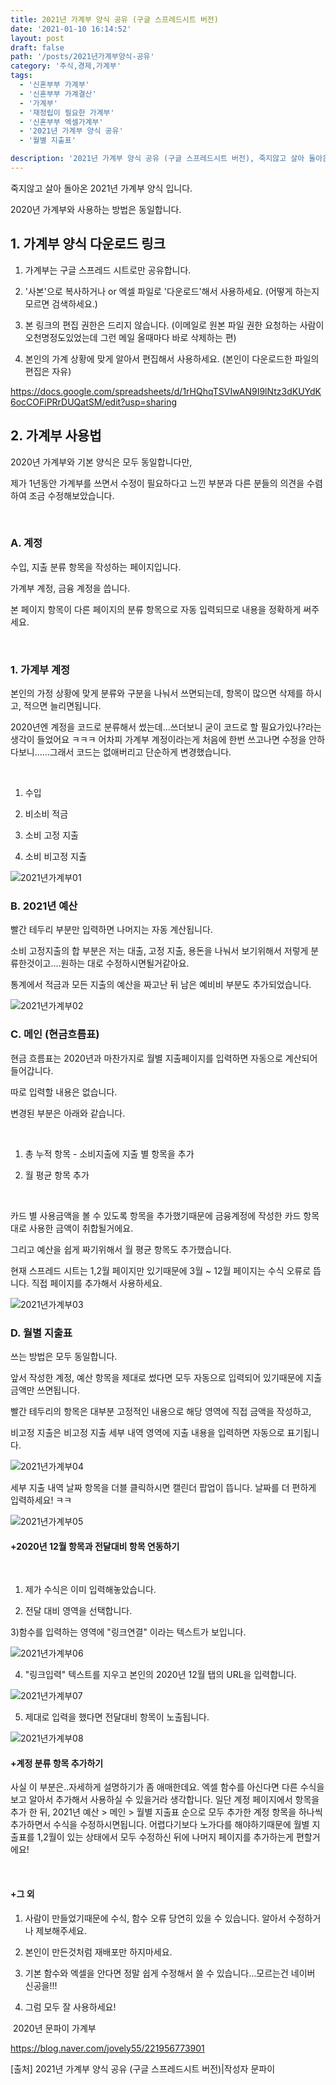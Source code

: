 ```yaml
---
title: 2021년 가계부 양식 공유 (구글 스프레드시트 버전)
date: '2021-01-10 16:14:52'
layout: post
draft: false
path: '/posts/2021년가계부양식-공유'
category: '주식,경제,가계부'
tags:
  - '신혼부부 가계부'
  - '신혼부부 가계결산'
  - '가계부'
  - '재정립이 필요한 가계부'
  - '신혼부부 엑셀가계부'
  - '2021년 가계부 양식 공유'
  - '월별 지출표'

description: '2021년 가계부 양식 공유 (구글 스프레드시트 버전), 죽지않고 살아 돌아온 2021년 가계부 양식 입니다. 2020년 가계부와 사용하는 방법은 동일합니다.'
---
```


죽지않고 살아 돌아온 2021년 가계부 양식 입니다.

2020년 가계부와 사용하는 방법은 동일합니다. 



## 1. 가계부 양식 다운로드 링크

1. 가계부는 구글 스프레드 시트로만 공유합니다.

2. '사본'으로 복사하거나 or 엑셀 파일로 '다운로드'해서 사용하세요. (어떻게 하는지 모르면 검색하세요.)

3. 본 링크의 편집 권한은 드리지 않습니다. (이메일로 원본 파일 권한 요청하는 사람이 오천명정도있었는데 그런 메일 올때마다 바로 삭제하는 편)

4. 본인의 가계 상황에 맞게 알아서 편집해서 사용하세요.  (본인이 다운로드한 파일의 편집은 자유)

https://docs.google.com/spreadsheets/d/1rHQhqTSVIwAN9I9lNtz3dKUYdK6ocCOFiPRrDUQatSM/edit?usp=sharing


## 2. 가계부 사용법

2020년 가계부와 기본 양식은 모두 동일합니다만, 

제가 1년동안 가계부를 쓰면서 수정이 필요하다고 느낀 부분과 다른 분들의 의견을 수렴하여 조금 수정해보았습니다. 

​

### A. 계정

수입, 지출 분류 항목을 작성하는 페이지입니다. 

가계부 계정, 금융 계정을 씁니다.

본 페이지 항목이 다른 페이지의 분류 항목으로 자동 입력되므로 내용을 정확하게 써주세요. 

​

### 1. 가계부 계정 

본인의 가정 상황에 맞게 분류와 구분을 나눠서 쓰면되는데, 항목이 많으면 삭제를 하시고, 적으면 늘리면됩니다. 

2020년엔 계정을 코드로 분류해서 썼는데...쓰더보니 굳이 코드로 할 필요가있나?라는 생각이 들었어요 ㅋㅋㅋ 어차피 가계부 계정이라는게 처음에 한번 쓰고나면 수정을 안하다보니......그래서 코드는 없애버리고 단순하게 변경했습니다. 

​

1) 수입

2) 비소비 적금

3) 소비 고정 지출

4) 소비 비고정 지출

![2021년가계부01](./2021년가계부01.png)


### B. 2021년 예산

빨간 테두리 부분만 입력하면 나머지는 자동 계산됩니다. 

소비 고정지출의 합 부분은 저는 대출, 고정 지출, 용돈을 나눠서 보기위해서 저렇게 분류한것이고....원하는 대로 수정하시면될거같아요.

통계에서 적금과 모든 지출의 예산을 짜고난 뒤 남은 예비비 부분도 추가되었습니다. 

![2021년가계부02](./2021년가계부02.png)


### C. 메인 (현금흐름표)

현금 흐름표는 2020년과 마찬가지로 월별 지출페이지를 입력하면 자동으로 계산되어 들어갑니다.

따로 입력할 내용은 없습니다. 

변경된 부분은 아래와 같습니다.

​

1) 총 누적 항목 - 소비지출에 지출 별 항목을 추가

2) 월 평균 항목 추가 

​

카드 별 사용금액을 볼 수 있도록 항목을 추가했기때문에 금융계정에 작성한 카드 항목대로 사용한 금액이 취합될거에요. 

그리고 예산을 쉽게 짜기위해서 월 평균 항목도 추가했습니다.

현재 스프레드 시트는 1,2월 페이지만 있기때문에 3월 ~ 12월 페이지는 수식 오류로 뜹니다. 직접 페이지를 추가해서 사용하세요. 


![2021년가계부03](./2021년가계부03.png)


### D. 월별 지출표

쓰는 방법은 모두 동일합니다. 

앞서 작성한 계정, 예산 항목을 제대로 썼다면 모두 자동으로 입력되어 있기때문에 지출 금액만 쓰면됩니다. 

빨간 테두리의 항목은 대부분 고정적인 내용으로 해당 영역에 직접 금액을 작성하고, 

비고정 지출은 비고정 지출 세부 내역 영역에 지출 내용을 입력하면 자동으로 표기됩니다. 

![2021년가계부04](./2021년가계부04.png)

세부 지출 내역 날짜 항목을 더블 클릭하시면 캘린더 팝업이 뜹니다. 날짜를 더 편하게 입력하세요! ㅋㅋ 


![2021년가계부05](./2021년가계부05.png)


#### +2020년 12월 항목과 전달대비 항목 연동하기
​

1) 제가 수식은 이미 입력해놓았습니다.

2) 전달 대비 영역을 선택합니다. 

3)함수를 입력하는 영역에 "링크연결" 이라는 텍스트가 보입니다. 

![2021년가계부06](./2021년가계부06.png)

4) "링크입력" 텍스트를 지우고 본인의 2020년 12월 탭의 URL을 입력합니다. 

![2021년가계부07](./2021년가계부07.png)

5) 제대로 입력을 했다면 전달대비 항목이 노출됩니다.

![2021년가계부08](./2021년가계부08.png)


#### +계정 분류 항목 추가하기

사실 이 부분은..자세하게 설명하기가 좀 애매한데요. 엑셀 함수를 아신다면 다른 수식을 보고 알아서 추가해서 사용하실 수 있을거라 생각합니다. 일단 계정 페이지에서 항목을 추가 한 뒤, 2021년 예산 > 메인 > 월별 지출표 순으로 모두 추가한 계정 항목을 하나씩 추가하면서 수식을 수정하시면됩니다. 어렵다기보다 노가다를 해야하기때문에 월별 지출표를 1,2월이 있는 상태에서 모두 수정하신 뒤에 나머지 페이지를 추가하는게 편할거에요! 

​

#### +그 외

1) 사람이 만들었기때문에 수식, 함수 오류 당연히 있을 수 있습니다. 알아서 수정하거나 제보해주세요.

2) 본인이 만든것처럼 재배포만 하지마세요.

3) 기본 함수와 엑셀을 안다면 정말 쉽게 수정해서 쓸 수 있습니다...모르는건 네이버 신공을!!! 

4) 그럼 모두 잘 사용하세요!

​
2020년 문파이 가계부

https://blog.naver.com/jovely55/221956773901


[출처] 2021년 가계부 양식 공유 (구글 스프레드시트 버전)|작성자 문파이


